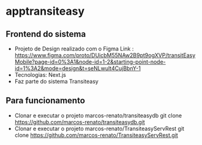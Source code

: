 # apptransiteasy
## Frontend do sistema 
* Projeto de Design realizado com o Figma
  Link :
  https://www.figma.com/proto/DUicbM55NAw2B9pt9ogXVP/transitEasyMobile?page-id=0%3A1&node-id=1-2&starting-point-node-id=1%3A2&mode=design&t=seNLwult4CujBbnY-1
* Tecnologias: Next.js
* Faz parte do sistema Transiteasy 

## Para funcionamento
  * Clonar e executar o projeto marcos-renato/transiteasydb
    git clone https://github.com/marcos-renato/transiteasydb.git
  * Clonar e executar o projeto marcos-renato/TransiteasyServRest
    git clone https://github.com/marcos-renato/TransiteasyServRest.git

